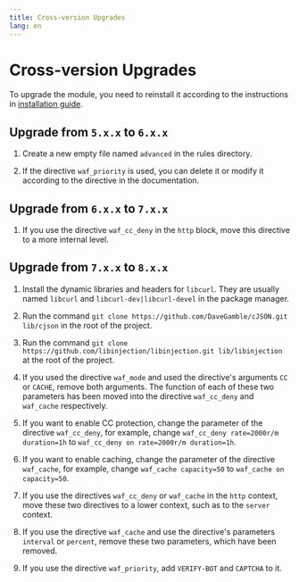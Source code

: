 ```yaml
---
title: Cross-version Upgrades
lang: en
---
```


# Cross-version Upgrades

To upgrade the module, you need to reinstall it according to the instructions in [installation guide](/guide/installation.md).

## Upgrade from `5.x.x` to `6.x.x`

1. Create a new empty file named `advanced` in the rules directory.

2. If the directive `waf_priority` is used, you can delete it or modify it according to the directive in the documentation.

## Upgrade from `6.x.x` to `7.x.x`

1. If you use the directive `waf_cc_deny` in the `http` block, move this directive to a more internal level.

## Upgrade from `7.x.x` to `8.x.x`

1. Install the dynamic libraries and headers for `libcurl`. They are usually named `libcurl` and `libcurl-dev|libcurl-devel` in the package manager.

2. Run the command `git clone https://github.com/DaveGamble/cJSON.git lib/cjson` in the root of the project.

3. Run the command `git clone https://github.com/libinjection/libinjection.git lib/libinjection` at the root of the project.

4. If you used the directive `waf_mode` and used the directive's arguments `CC` or `CACHE`, remove both arguments. The function of each of these two parameters has been moved into the directive `waf_cc_deny` and `waf_cache` respectively. 

5. If you want to enable CC protection, change the parameter of the directive `waf_cc_deny`, for example, change `waf_cc_deny rate=2000r/m duration=1h` to `waf_cc_deny on rate=2000r/m duration=1h`.

6. If you want to enable caching, change the parameter of the directive `waf_cache`, for example, change `waf_cache capacity=50` to `waf_cache on capacity=50`.

7. If you use the directives `waf_cc_deny` or `waf_cache` in the `http` context, move these two directives to a lower context, such as to the `server` context.

8. If you use the directive `waf_cache` and use the directive's parameters `interval` or `percent`, remove these two parameters, which have been removed.

9. If you use the directive `waf_priority`, add `VERIFY-BOT` and `CAPTCHA` to it.

